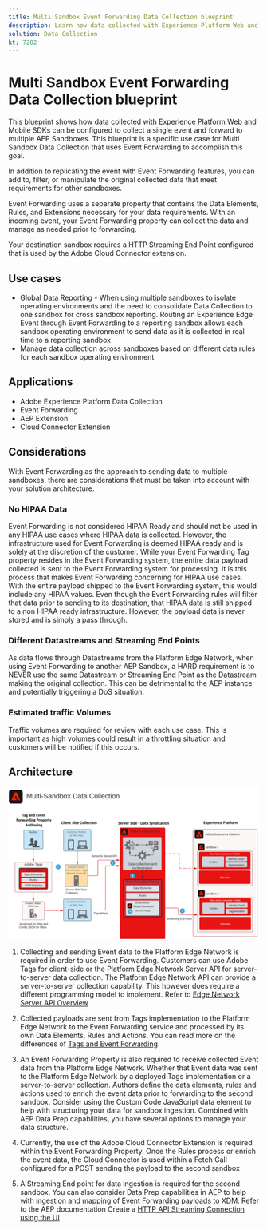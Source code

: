 ```yaml
---
title: Multi Sandbox Event Forwarding Data Collection blueprint
description: Learn how data collected with Experience Platform Web and Mobile SDKs can be configured to collect a single event and forward to multiple AEP Sandboxes.
solution: Data Collection
kt: 7202
---
```


# Multi Sandbox Event Forwarding Data Collection blueprint

This blueprint shows how data collected with Experience Platform Web and Mobile SDKs can be configured to collect a single event and forward to multiple AEP Sandboxes. This blueprint is a specific use case for Multi Sandbox Data Collection that uses Event Forwarding to accomplish this goal.

In addition to replicating the event with Event Forwarding features, you can add to, filter, or manipulate the original collected data that meet requirements for other sandboxes.

Event Forwarding uses a separate property that contains the Data Elements, Rules, and Extensions necessary for your data requirements. With an incoming event, your Event Forwarding property can collect the data and manage as needed prior to forwarding.

Your destination sandbox requires a HTTP Streaming End Point configured that is used by the Adobe Cloud Connector extension.

## Use cases

* Global Data Reporting - When using multiple sandboxes to isolate operating environments and the need to consolidate Data Collection to one sandbox for cross sandbox reporting. Routing an Experience Edge Event through Event Forwarding to a reporting sandbox allows each sandbox operating environment to send data as it is collected in real time to a reporting sandbox
* Manage data collection across sandboxes based on different data rules for each sandbox operating environment.

## Applications

* Adobe Experience Platform Data Collection
* Event Forwarding
* AEP Extension
* Cloud Connector Extension

## Considerations

With Event Forwarding as the approach to sending data to multiple sandboxes, there are considerations that must be taken into account with your solution architecture.

### No HIPAA Data

Event Forwarding is not considered HIPAA Ready and should not be used in any HIPAA use cases where HIPAA data is collected. However, the infrastructure used for Event Forwarding is deemed HIPAA ready and is solely at the discretion of the customer. While your Event Forwarding Tag property resides in the Event Forwarding system, the entire data payload collected is sent to the Event Forwarding system for processing. It is this process that makes Event Forwarding concerning for HIPAA use cases. With the entire payload shipped to the Event Forwarding system, this would include any HIPAA values. Even though the Event Forwarding rules will filter that data prior to sending to its destination, that HIPAA data is still shipped to a non HIPAA ready infrastructure. However, the payload data is never stored and is simply a pass through.

### Different Datastreams and Streaming End Points

As data flows through Datastreams from the Platform Edge Network, when using Event Forwarding to another AEP Sandbox, a HARD requirement is to NEVER use the same Datastream or Streaming End Point as the Datastream making the original collection. This can be detrimental to the AEP instance and potentially triggering a DoS situation.

### Estimated traffic Volumes

Traffic volumes are required for review with each use case. This is important as high volumes could result in a throttling situation and customers will be notified if this occurs.

## Architecture

![Multi Sandbox Event Forwarding](assets/multi-sandbox-data-collection.png)

1. Collecting and sending Event data to the Platform Edge Network is required in order to use Event Forwarding. Customers can use Adobe Tags for client-side or the Platform Edge Network Server API for server-to-server data collection. The Platform Edge Network API can provide a server-to-server collection capability. This however does require a different programming model to implement. Refer to [Edge Network Server API Overview](https://experienceleague.adobe.com/docs/experience-platform/edge-network-server-api/overview.html?lang=en)

1. Collected payloads are sent from Tags implementation to the Platform Edge Network to the Event Forwarding service and processed by its own Data Elements, Rules and Actions. You can read more on the differences of [Tags and Event Forwarding](https://experienceleague.adobe.com/docs/experience-platform/tags/event-forwarding/overview.html?lang=en#differences-from-tags).

1. An Event Forwarding Property is also required to receive collected Event data from the Platform Edge Network. Whether that Event data was sent to the Platform Edge Network by a deployed Tags implementation or a server-to-server collection. Authors define the data elements, rules and actions used to enrich the event data prior to forwarding to the second sandbox. Consider using the Custom Code JavaScript data element to help with structuring your data for sandbox ingestion. Combined with AEP Data Prep capabilities, you have several options to manage your data structure.

1. Currently, the use of the Adobe Cloud Connector Extension is required within the Event Forwarding Property. Once the Rules process or enrich the event data, the Cloud Connector is used within a Fetch Call configured for a POST sending the payload to the second sandbox

1. A Streaming End point for data ingestion is required for the second sandbox. You can also consider Data Prep capabilities in AEP to help with ingestion and mapping of Event Forwarding payloads to XDM. Refer to the AEP documentation Create a [HTTP API Streaming Connection using the UI](https://experienceleague.adobe.com/docs/experience-platform/sources/ui-tutorials/create/streaming/http.html?lang=en)
